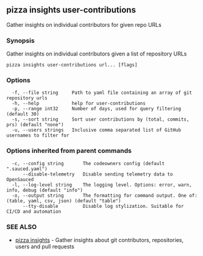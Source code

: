 ## pizza insights user-contributions

Gather insights on individual contributors for given repo URLs

### Synopsis

Gather insights on individual contributors given a list of repository URLs

```
pizza insights user-contributions url... [flags]
```

### Options

```
  -f, --file string     Path to yaml file containing an array of git repository urls
  -h, --help            help for user-contributions
  -p, --range int32     Number of days, used for query filtering (default 30)
  -s, --sort string     Sort user contributions by (total, commits, prs) (default "none")
  -u, --users strings   Inclusive comma separated list of GitHub usernames to filter for
```

### Options inherited from parent commands

```
  -c, --config string       The codeowners config (default ".sauced.yaml")
      --disable-telemetry   Disable sending telemetry data to OpenSauced
  -l, --log-level string    The logging level. Options: error, warn, info, debug (default "info")
  -o, --output string       The formatting for command output. One of: (table, yaml, csv, json) (default "table")
      --tty-disable         Disable log stylization. Suitable for CI/CD and automation
```

### SEE ALSO

* [pizza insights](pizza_insights.md)	 - Gather insights about git contributors, repositories, users and pull requests

